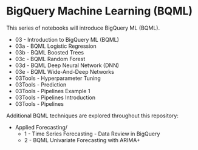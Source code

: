 # BigQuery Machine Learning (BQML)
This series of notebooks will introduce BigQuery ML (BQML).  
- 03 - Introduction to BigQuery ML (BQML)
- 03a - BQML Logistic Regression
- 03b - BQML Boosted Trees
- 03c - BQML Random Forest
- 03d - BQML Deep Neural Network (DNN)
- 03e - BQML Wide-And-Deep Networks
- 03Tools - Hyperparameter Tuning
- 03Tools - Prediction
- 03Tools - Pipelines Example 1
- 03Tools - Pipelines Introduction
- 03Tools - Pipelines

Additional BQML techniques are explored throughout this repository:
- Applied Forecasting/
    - 1 - Time Series Forecasting - Data Review in BigQuery
    - 2 - BQML Univariate Forecasting with ARIMA+
